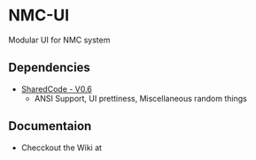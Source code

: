 # NMC-UI
Modular UI for NMC system

## Dependencies
 - [SharedCode - V0.6](https://github.com/abc123me/SharedCode/releases/download/V0.6/SharedCode.jar) 
    - ANSI Support, UI prettiness, Miscellaneous random things
## Documentaion
 - Checckout the Wiki at
